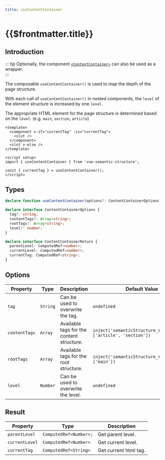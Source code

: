 ```yaml
---
title: useContentContainer
---
```


# {{$frontmatter.title}}

## Introduction

::: tip
Optionally, the component [`<ContentContainer>`](../components/content-container) can also be used as a wrapper.  
:::

The composable `useContentContainer()` is used to map the depth of the page structure.

With each call of `useContentContainer()` in nested components, the `level` of the element structure is increased by one `level`.

The appropriate HTML element for the page structure is determined based on the `level`. (e.g. `main`, `section`, `article`)

```vue
<template>
  <component v-if="currentTag" :is="currentTag">
    <slot />
  </component>
  <slot v-else />
</template>

<script setup>
import { useContentContainer } from 'vue-semantic-structure';

const { currentTag } = useContentContainer();
</script>

```

## Types

```ts
declare function useContentContainer(options?: ContentContainerOptions): ContentContainerReturn;

declare interface ContentContainerOptions {
  tag?: string;
  contentTags?: Array<string>;
  rootTags?: Array<string>;
  level?: number;
}

declare interface ContentContainerReturn {
  parentLevel: ComputedRef<number>;
  currentLevel: ComputedRef<number>;
  currentTag: ComputedRef<string>;
}
```

## Options

| Property      | Type     | Description                               | Default Value                                                   |
| ------------- | -------- | ----------------------------------------- | --------------------------------------------------------------- |
| `tag`         | `String` | Can be used to overwrite the tag.         | `undefined`                                                     |
| `contentTags` | `Array`  | Available tags for the content structure. | `inject('semanticStructure_contentTags', ['article', 'section'])` |
| `rootTags`    | `Array`  | Available tags for the root structure.    | `inject('semanticStructure_rootTags', ['main'])`                  |
| `level`       | `Number` | Can be used to overwrite the level.       | `undefined`                                                     |

## Result

| Property       | Type                   | Description           |
| -------------- | ---------------------- | --------------------- |
| `parentLevel`  | `ComputedRef<Number>;` | Get parent level.     |
| `currentLevel` | `ComputedRef<Number>`  | Get current level.    |
| `currentTag`   | `ComputedRef<String>`  | Get current html tag. |

